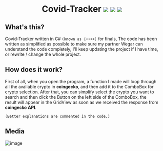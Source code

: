<h1 align="center">
Covid-Tracker 
<img src="https://img.shields.io/badge/Made_by-s-yellow" />
<img src="https://img.shields.io/badge/language-C%2B%2B-%23f34b7d.svg" />
<img src="https://img.shields.io/badge/platform-Windows-blue" />
</h1>

## What's this?
Covid-Tracker written in C# `(known as C++++)` for finals, The code has been written as simplified as possible to make sure my partner Wegar can understand the code completely, I'll keep updating the project if I have time, or rewrite / change the whole project.

## How does it work?
First of all, when you open the program, a function I made will loop through all the avaliable crypto in **coingecko**, and then add it to the ComboBox for crypto selection.
After that, you can simplify select the crypto you want to search and then click the Button on the left side of the ComboBox, the result will appear in the GridView as soon as we received the response from **coingecko API**.

`(Better explanations are commented in the code.)`

## Media
![image](https://i.imgur.com/7RsgCx3.png)
